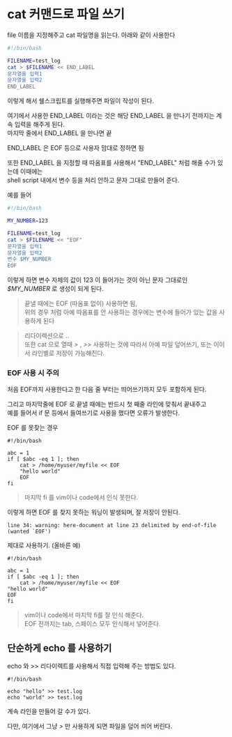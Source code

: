 # cat 커맨드로 파일 쓰기

file 이름을 지정해주고 cat 파일명을 읽는다. 아래와 같이 사용한다
```sh
#!/bin/bash

FILENAME=test_log
cat > $FILENAME << END_LABEL
문자열을 입력1
문자열을 입력2
END_LABEL
```

이렇게 해서 쉘스크립트를 실행해주면 파일이 작성이 된다.

여기에서 사용한 END_LABEL 이라는 것은 해당 END_LABEL 을 만나기 전까지는 계속 입력을 해주게 된다.   
마지막 줄에서 END_LABEL 을 만나면 끝

END_LABEL 은 EOF 등으로 사용자 맘대로 정하면 됨


또한 END_LABEL 을 지정할 때 따옴표를 사용해서 "END_LABEL" 처럼 해줄 수가 있는데 이때에는  
shell script 내에서 변수 등을 처리 안하고 문자 그대로 만들어 준다.   

예를 들어 
```sh
#!/bin/bash

MY_NUMBER=123

FILENAME=test_log
cat > $FILENAME << "EOF"
문자열을 입력1
문자열을 입력2
변수 $MY_NUMBER 
EOF
```

이렇게 하면 변수 자체의 값이 123 이 들어가는 것이 아닌 문자 그대로인 *$MY_NUMBER* 로 생성이 되게 된다.   

> 끝낼 때에는 EOF (따옴표 없이) 사용하면 됨,   
위의 경우 처럼 아예 따옴표를 안 사용하는 경우에는 변수에 들어가 있는 값을 사용하게 된다

> 리다이렉션으로 ..   
또한 cat 으로 열때 *>* , *>>* 사용하는 것에 따라서 아예 파일 덮어쓰기, 또는 이이서 라인별로 저장이 가능해진다.


### EOF 사용 시 주의
처음 EOF까지 사용한다고 한 다음 줄 부터는  띄어쓰기까지 모두 포함하게 된다.  

그리고 마지막줄에 EOF 로 끝낼 때에는 반드시 첫 째줄 라인에 맞춰서 끝내주고  
예를 들어서 if 문 등에서 들여쓰기로 사용을 했다면 오류가 발생한다.

EOF 를 못찾는 경우
```shell
#!/bin/bash

abc = 1
if [ $abc -eq 1 ]; then
    cat > /home/myuser/myfile << EOF
    "hello world"
    EOF
fi
```
> 마지막 fi 를 vim이나 code에서 인식 못한다.

이렇게 하면 EOF 를 찾지 못하는 워닝이 발생되며, 잘 저장이 안된다.
```
line 34: warning: here-document at line 23 delimited by end-of-file (wanted `EOF')
```

제대로 사용하기. (올바른 예)
```shell
#!/bin/bash

abc = 1
if [ $abc -eq 1 ]; then
    cat > /home/myuser/myfile << EOF
"hello world"
EOF
fi
```
> vim이나 code에서 마지막 fi를 잘 인식 해준다.  
EOF 전까지는 tab, 스페이스 모두 인식해서 넣어준다.


## 단순하게 echo 를 사용하기

echo 와 >> 리다이렉트를 사용해서 직접 입력해 주는 방법도 있다.

```shell
#!/bin/bash

echo "hello" >> test.log
echo "world" >> test.log
```
계속 라인을 만들어 갈 수가 있다.

다만, 여기에서 그냥 *>* 만 사용하게 되면 파일을 덮어 씌어 버린다.


